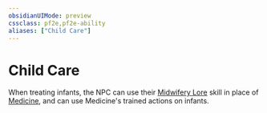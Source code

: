 ```yaml
---
obsidianUIMode: preview
cssclass: pf2e,pf2e-ability
aliases: ["Child Care"]
---
```

# Child Care

When treating infants, the NPC can use their [Midwifery Lore](../../Compendium/skills.md#Lore) skill in place of [Medicine](../../Compendium/skills.md#Medicine), and can use Medicine's trained actions on infants.